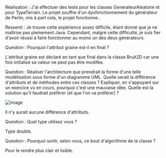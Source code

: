 Réalisation : 
J'ai effectuer des tests pour les classes GenerateurAleatoire et pour TypeTerrain. 
Le projet souffre d'un dysfonctionnement du générateur de Perlin, mis à part cela, le projet fonctionne..

Ressenti :
Je trouve cette expérience assez difficile, étant donné que je ne maîtrise pas pleinement Java. Cependant, malgré cette difficulté, je suis fier d'avoir réussi à faire fonctionner au moins un des deux générateurs.

Question : Pourquoi l'attribut graine est-il en final ?

L'attribut graine est déclaré en tant que final dans la classe Bruit2D car une fois initialisé sa valeur ne peut pas être modifée.

Question : Réaliser l'architecture que prendrait la forme d'une telle modélisation sous forme d'un diagramme UML. Quelle serait la différence d'attributs et de méthodes entre ces classes ? Expliquer, en s'appuyant sur un exercice vu en cours, pourquoi c'est une mauvaise idée. Quelle est la solution qu'il faudrait préférer (et que l'on va préférer) ?

![image](https://github.com/nessrineranem10/3il-rodez-java-22-miniprojet-1/assets/151747736/ad11084b-a5be-4ab2-902a-af383a00531f)



Il n'y aurait aucune différence d'attributs.





Question : Quel type utilisez vous ?

Type double.

Question : Pourquoi sortir, selon vous, ce bout d'algorithme de la classe ?

Pour le rendre plus clair et lisible.
